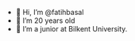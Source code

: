 - 👋 Hi, I’m @fatihbasal
- 👀 I’m 20 years old
- 🌱 I’m a junior at Bilkent University.

<!---
fatihbasal/fatihbasal is a ✨ special ✨ repository because its `README.md` (this file) appears on your GitHub profile.
You can click the Preview link to take a look at your changes.
--->
